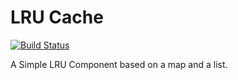 # LRU Cache

[![Build Status](https://travis-ci.org/osadalakmal/LRUCache.svg?branch=master)](https://travis-ci.org/osadalakmal/LRUCache)

A Simple LRU Component based on a map and a list.

